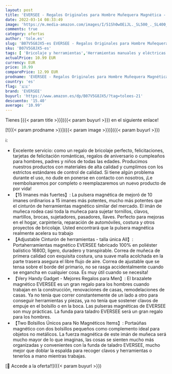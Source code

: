 ```yaml
---
layout: post
title: 'EVERSEE - Regalos Originales para Hombre Muñequera Magnética - Ideas Regalos Hombre Navidad  Padre Regalos Originales y Utiles Gadgets  Regalos San Valentin  Dia Del Padre Regalos  Regalos para Mecanicos Papa'
date: 2022-03-14 08:33:49
image: 'https://m.media-amazon.com/images/I/51Sh0wOEiJL._SL500_._SL400_.jpg'
comments: true
category: ofertas
author: 'tole.es'
slug: 'B07V5G8JX5-es EVERSEE - Regalos Originales para Hombre Muñequera...'
sku: 'B07V5G8JX5-es'
tags: [ 'Bricolaje y herramientas','Herramientas manuales y eléctricas','Organizadores de herramientas','eversee','navidad', ]
actualPrice: 10.99 EUR
currency: EUR
price: 10.99
comparePrice: 12.99 EUR
prodname: 'EVERSEE - Regalos Originales para Hombre Muñequera Magnética - Ideas Regalos Hombre Navidad  Padre Regalos Originales y Utiles Gadgets  Regalos San Valentin  Dia Del Padre Regalos  Regalos para Mecanicos Papa'
country: 'es'
flag: '🇪🇸'
brand: 'EVERSEE'
buyurl: 'https://www.amazon.es/dp/B07V5G8JX5/?tag=tolees-21'
descuento: '15.40'
average: '10.99'
---
```


Tienes [{{< param title >}}]({{< param buyurl >}}) en el siguiente enlace!

[![{{< param prodname >}}]({{< param image >}})]({{< param buyurl >}})

ℹ️:

- Excelente servicio: como un regalo de bricolaje perfecto, felicitaciones, tarjetas de felicitación románticas, regalos de aniversario o cumpleaños para hombres, padres y niños de todas las edades. Producimos nuestros productos con materiales de alta calidad y cumplimos con los estrictos estándares de control de calidad. Si tiene algún problema durante el uso, no dude en ponerse en contacto con nosotros, ¡Le reembolsaremos por completo o reemplazaremos un nuevo producto de por vida!
- 【15 Imanes más fuertes】: La pulsera magnética de mejoró de 10 imanes ordinarios a 15 imanes más potentes, mucho más potentes que el cinturón de herramientas magnético similar del mercado. El imán de muñeca rodea casi toda la muñeca para sujetar tornillos, clavos, martillos, brocas, sujetadores, pasadores, llaves. Perfecto para mejoras en el hogar, carpintería, reparación de automóviles, costura y otros proyectos de bricolaje. Usted encontrará que la pulsera magnética realmente acelera su trabajo
- 【Adjustable Cinturón de herramientas - talla única All】: Portaherramientas magnético EVERSEE fabricado 100% en poliéster balístico 1680D, ligero, duradero y transpirable. Correa de muñeca de primera calidad con exquisita costura, una suave malla acolchada en la parte trasera asegura el libre flujo de aire. Correa de ajustable que se tensa sobre el borde del primario, no se rasga accidentalmente cuando se engancha en cualquier cosa. Es muy útil cuando se necesita!
- 【Very Handy Gadget - Mejores Regalos para Men】: El brazalete magnético EVERSEE es un gran regalo para los hombres cuando trabajan en la construcción, renovaciones de casas, remodelaciones de casas. Ya no tenía que correr constantemente de un lado a otro para conseguir herramientas y piezas, ya no tenía que sostener clavos de empuje en el bolsillo o en la boca. Las pulseras magnéticas de EVERSEE son muy prácticas. La funda para taladro EVERSEE será un gran regalo para los hombres.
- 【Two Bolsillos Únicos para No Magnéticos Items】: Portaúñas magnético con dos bolsillos pequeños como complemento ideal para objetos no metálicos. La fuerza magnética de este imán de muñeca será mucho mayor de lo que imaginas, las cosas se sienten mucho más organizadas y convenientes con la funda de taladro EVERSEE, mucho mejor que doblar la espalda para recoger clavos y herramientas o tenerlos a mano mientras trabajas.

[🛒 Accede a la oferta!!]({{< param buyurl >}})
